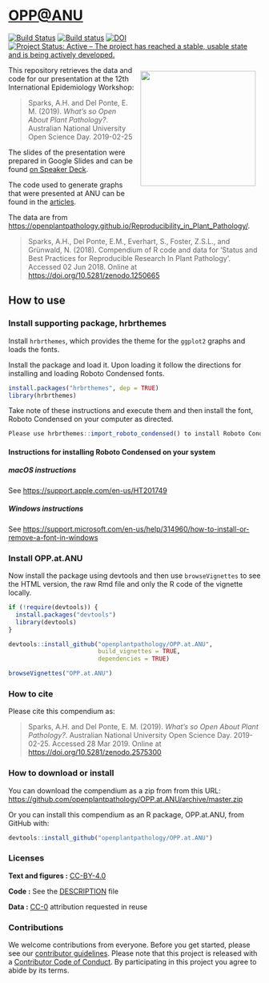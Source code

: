
<!-- README.md is generated from README.Rmd. Please edit that file -->

# <OPP@ANU>

[![Build
Status](https://travis-ci.org/openplantpathology/OPP.at.ANU.svg?branch=master)](https://travis-ci.org/openplantpathology/OPP.at.ANU)
[![Build
status](https://ci.appveyor.com/api/projects/status/lrr3puyl7cpo9ydu/branch/master?svg=true)](https://ci.appveyor.com/project/adamhsparks/opp-at-anu/branch/master)
[![DOI](https://zenodo.org/badge/172012900.svg)](https://zenodo.org/badge/latestdoi/172012900)
[![Project Status: Active – The project has reached a stable, usable
state and is being actively
developed.](http://www.repostatus.org/badges/latest/active.svg)](http://www.repostatus.org/#active)

<img align="right" width=230 style = "margin:10px; border: 0" src="man/figures/logo.png">
This repository retrieves the data and code for our presentation at the
12th International Epidemiology Workshop:

> Sparks, A.H. and Del Ponte, E. M. (2019). *What’s so Open About Plant
> Pathology?*. Australian National University Open Science Day.
> 2019-02-25

The slides of the presentation were prepared in Google Slides and can be
found [on Speaker
Deck](https://speakerdeck.com/adamhsparks/whats-so-open-about-plant-pathology).

The code used to generate graphs that were presented at ANU can be found
in the
[articles](https://openplantpathology.github.io/OPP.at.ANU/articles/sparks-anu-graphs-for-open-science-presentation.html).

The data are from
<https://openplantpathology.github.io/Reproducibility_in_Plant_Pathology/>.

> Sparks, A.H., Del Ponte, E.M., Everhart, S., Foster, Z.S.L., and
> Grünwald, N. (2018). Compendium of R code and data for ‘Status and
> Best Practices for Reproducible Research In Plant Pathology’. Accessed
> 02 Jun 2018. Online at <https://doi.org/10.5281/zenodo.1250665>

## How to use

### Install supporting package, hrbrthemes

Install `hrbrthemes`, which provides the theme for the `ggplot2` graphs
and loads the fonts.

Install the package and load it. Upon loading it follow the directions
for installing and loading Roboto Condensed fonts.

``` r
install.packages("hrbrthemes", dep = TRUE)
library(hrbrthemes)
```

Take note of these instructions and execute them and then install the
font, Roboto Condensed on your computer as directed.

``` r
Please use hrbrthemes::import_roboto_condensed() to install Roboto Condensed
```

#### Instructions for installing Roboto Condensed on your system

##### macOS instructions

See <https://support.apple.com/en-us/HT201749>

##### Windows instructions

See
<https://support.microsoft.com/en-us/help/314960/how-to-install-or-remove-a-font-in-windows>

### Install OPP.at.ANU

Now install the package using devtools and then use `browseVignettes` to
see the HTML version, the raw Rmd file and only the R code of the
vignette locally.

``` r
if (!require(devtools)) {
  install.packages("devtools")
  library(devtools)
}

devtools::install_github("openplantpathology/OPP.at.ANU",
                         build_vignettes = TRUE,
                         dependencies = TRUE)

browseVignettes("OPP.at.ANU")
```

### How to cite

Please cite this compendium as:

> Sparks, A.H. and Del Ponte, E. M. (2019). *What’s so Open About Plant
> Pathology?*. Australian National University Open Science Day.
> 2019-02-25. Accessed 28 Mar 2019. Online at
> <https://doi.org/10.5281/zenodo.2575300>

### How to download or install

You can download the compendium as a zip from from this URL:
<https://github.com/openplantpathology/OPP.at.ANU/archive/master.zip>

Or you can install this compendium as an R package, OPP.at.ANU, from
GitHub with:

``` r
devtools::install_github("openplantpathology/OPP.at.ANU")
```

### Licenses

**Text and figures :**
[CC-BY-4.0](http://creativecommons.org/licenses/by/4.0/)

**Code :** See the [DESCRIPTION](DESCRIPTION) file

**Data :** [CC-0](http://creativecommons.org/publicdomain/zero/1.0/)
attribution requested in reuse

### Contributions

We welcome contributions from everyone. Before you get started, please
see our [contributor guidelines](CONTRIBUTING.md). Please note that this
project is released with a [Contributor Code of Conduct](CONDUCT.md). By
participating in this project you agree to abide by its terms.
